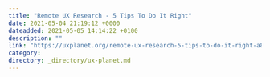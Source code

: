 ```yaml
---
title: "Remote UX Research - 5 Tips To Do It Right"
date: 2021-05-04 21:19:12 +0000
dateadded: 2021-05-05 14:14:22 +0100
description: ""
link: "https://uxplanet.org/remote-ux-research-5-tips-to-do-it-right-a8fea1d98b2f?source=rss----819cc2aaeee0---4"
category:
directory: _directory/ux-planet.md
---
```


